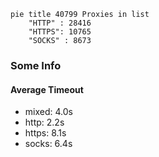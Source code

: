
```mermaid
pie title 40799 Proxies in list
    "HTTP" : 28416
    "HTTPS": 10765
    "SOCKS" : 8673
```

### Some Info
#### Average Timeout

- mixed: 4.0s
- http: 2.2s
- https: 8.1s
- socks: 6.4s
